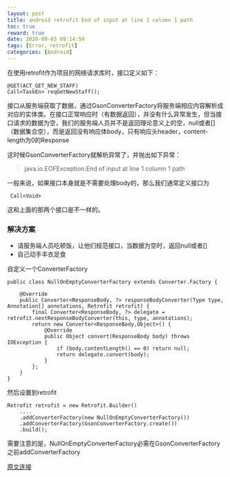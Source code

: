 ```yaml
---
layout: post
title: android retrofit End of input at line 1 column 1 path
toc: true
reward: true
date: 2020-09-03 09:14:59
tags: [Error，retrofit]
categories: [Android]
---
```

在使用retrofit作为项目的网络请求库时，接口定义如下：
```
@GET(ACT_GET_NEW_STAFF)
Call<TaskEn> reqGetNewStaff();
```
接口从服务端获取了数据，通过GsonConverterFactory将服务端相应内容解析成对应的实体类。在接口正常响应时（有数据返回），并没有什么异常发生，但当接口请求的数据为空，我们的服务端人员并不是返回理论意义上的空，null或者[]（数据集合空），而是返回没有响应体body，只有响应头header，content-length为0的Response

这时候GsonConverterFactory就解析异常了，并抛出如下异常：
<!-- more -->
>java.io.EOFException:End of input at line 1 column 1 path 

一般来说，如果接口本身就是不需要处理body的，那么我们通常定义接口为
```
 Call<Void>
 ```
 这和上面的那两个接口是不一样的。

 ### 解决方案
 * 请服务端人员吃顿饭，让他们规范接口，当数据为空时，返回null或者[]
 * 自己动手丰衣足食
  
  自定义一个ConverterFactory
```
public class NullOnEmptyConverterFactory extends Converter.Factory {

    @Override
    public Converter<ResponseBody, ?> responseBodyConverter(Type type, Annotation[] annotations, Retrofit retrofit) {
        final Converter<ResponseBody, ?> delegate = retrofit.nextResponseBodyConverter(this, type, annotations);
        return new Converter<ResponseBody,Object>() {
            @Override
            public Object convert(ResponseBody body) throws IOException {
                if (body.contentLength() == 0) return null;
                return delegate.convert(body);
            }
        };
    }
}
```
然后设置到retrofit
```
Retrofit retrofit = new Retrofit.Builder()
    ....
    .addConverterFactory(new NullOnEmptyConverterFactory())
    .addConverterFactory(GsonConverterFactory.create())
    .build();
```

需要注意的是，NullOnEmptyConverterFactory必需在GsonConverterFactory之前addConverterFactory

[原文连接](http://www.voidcn.com/article/p-xoiqdiuz-re.html)